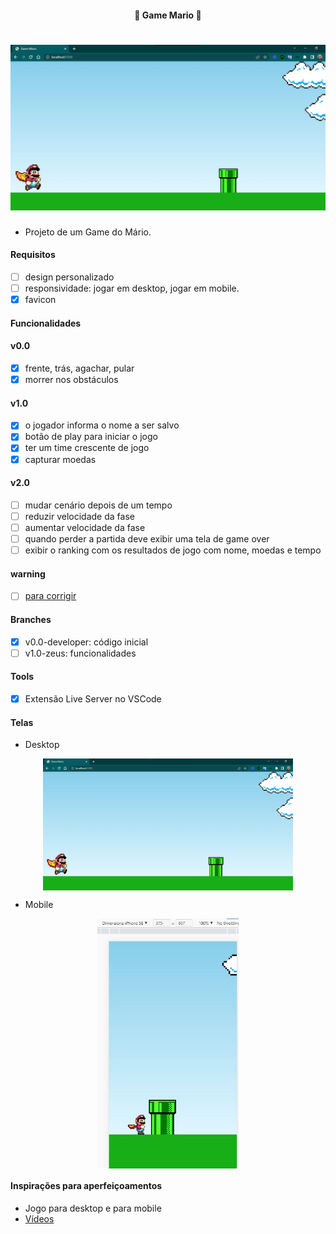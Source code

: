 <h4 align="center"> 
	🚧 Game Mario 🚀
</h4>

<h1 align="center">
    <img alt="game-mario" title="#game-mario" src="./.github/desktop-1.jpg" />
</h1>

- Projeto de um Game do Mário.

#### Requisitos

- [ ] design personalizado
- [ ] responsividade: jogar em desktop, jogar em mobile.
- [x] favicon

#### Funcionalidades

#### v0.0
- [x] frente, trás, agachar, pular
- [x] morrer nos obstáculos

#### v1.0
- [x] o jogador informa o nome a ser salvo
- [x] botão de play para iniciar o jogo
- [x] ter um time crescente de jogo
- [x] capturar moedas

#### v2.0
- [ ] mudar cenário depois de um tempo
- [ ] reduzir velocidade da fase
- [ ] aumentar velocidade da fase
- [ ] quando perder a partida deve exibir uma tela de game over
- [ ] exibir o ranking com os resultados de jogo com nome, moedas e tempo

#### warning
- [ ] [para corrigir](https://www.youtube.com/watch?v=nB_mvtTAwmM)

#### Branches

- [x] v0.0-developer: código inicial
- [ ] v1.0-zeus: funcionalidades 

#### Tools

- [x] Extensão Live Server no VSCode

#### Telas

- Desktop

<p align="center" style="display: flex; align-items: flex-start; justify-content: center;">
    <img alt="game-mario" title="#game-mario" src="./.github/desktop-1.jpg" width="400px"/>
</p>

- Mobile

<p align="center" style="display: flex; align-items: flex-start; justify-content: center;">
    <img alt="game-mario" title="#game-mario" src="./.github/mobile-1.jpg" height="400px"/>
</p>

#### Inspirações para aperfeiçoamentos  

- Jogo para desktop e para mobile
- [Vídeos](https://www.youtube.com/@DarlanPAraujo)